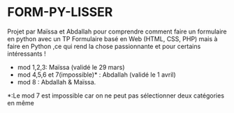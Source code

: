 # FORM-PY-LISSER
Projet par Maïssa et Abdallah pour comprendre comment faire un formulaire en python avec un TP Formulaire basé en Web (HTML, CSS, PHP) mais à faire en Python ,ce qui rend la chose passionnante et pour certains intéressants !

- mod 1,2,3: Maïssa (validé le 29 mars)
- mod 4,5,6 et 7(impossible)* : Abdallah (validé le 1 avril)
- mod 8 : Abdallah & Maïssa.



*:Le mod 7 est impossible car on ne peut pas sélectionner deux catégories en même 